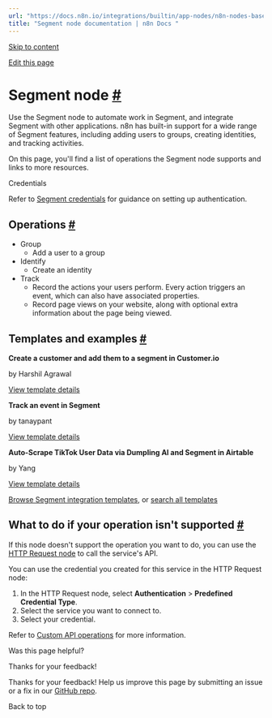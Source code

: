 ```yaml
---
url: "https://docs.n8n.io/integrations/builtin/app-nodes/n8n-nodes-base.segment/"
title: "Segment node documentation | n8n Docs "
---
```


[Skip to content](https://docs.n8n.io/integrations/builtin/app-nodes/n8n-nodes-base.segment/#segment-node)

[Edit this page](https://github.com/n8n-io/n8n-docs/edit/main/docs/integrations/builtin/app-nodes/n8n-nodes-base.segment.md "Edit this page")

# Segment node [\#](https://docs.n8n.io/integrations/builtin/app-nodes/n8n-nodes-base.segment/\#segment-node "Permanent link")

Use the Segment node to automate work in Segment, and integrate Segment with other applications. n8n has built-in support for a wide range of Segment features, including adding users to groups, creating identities, and tracking activities.

On this page, you'll find a list of operations the Segment node supports and links to more resources.

Credentials

Refer to [Segment credentials](https://docs.n8n.io/integrations/builtin/credentials/segment/) for guidance on setting up authentication.

## Operations [\#](https://docs.n8n.io/integrations/builtin/app-nodes/n8n-nodes-base.segment/\#operations "Permanent link")

- Group
  - Add a user to a group
- Identify
  - Create an identity
- Track
  - Record the actions your users perform. Every action triggers an event, which can also have associated properties.
  - Record page views on your website, along with optional extra information about the page being viewed.

## Templates and examples [\#](https://docs.n8n.io/integrations/builtin/app-nodes/n8n-nodes-base.segment/\#templates-and-examples "Permanent link")

**Create a customer and add them to a segment in Customer.io**

by Harshil Agrawal

[View template details](https://n8n.io/workflows/646-create-a-customer-and-add-them-to-a-segment-in-customerio/)

**Track an event in Segment**

by tanaypant

[View template details](https://n8n.io/workflows/495-track-an-event-in-segment/)

**Auto-Scrape TikTok User Data via Dumpling AI and Segment in Airtable**

by Yang

[View template details](https://n8n.io/workflows/4326-auto-scrape-tiktok-user-data-via-dumpling-ai-and-segment-in-airtable/)

[Browse Segment integration templates](https://n8n.io/integrations/segment/), or [search all templates](https://n8n.io/workflows/)

## What to do if your operation isn't supported [\#](https://docs.n8n.io/integrations/builtin/app-nodes/n8n-nodes-base.segment/\#what-to-do-if-your-operation-isnt-supported "Permanent link")

If this node doesn't support the operation you want to do, you can use the [HTTP Request node](https://docs.n8n.io/integrations/builtin/core-nodes/n8n-nodes-base.httprequest/) to call the service's API.

You can use the credential you created for this service in the HTTP Request node:

1. In the HTTP Request node, select **Authentication** \> **Predefined Credential Type**.
2. Select the service you want to connect to.
3. Select your credential.

Refer to [Custom API operations](https://docs.n8n.io/integrations/custom-operations/) for more information.

Was this page helpful?






Thanks for your feedback!






Thanks for your feedback! Help us improve this page by submitting an issue or a fix in our [GitHub repo](https://github.com/n8n-io/n8n-docs).


Back to top